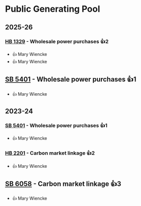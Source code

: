 # Public Generating Pool
## 2025-26

### [HB 1329](/bill/2025-26/hb/1329/) - Wholesale power purchases 👍2  
* 👍 Mary Wiencke
* 👍 Mary Wiencke

## [SB 5401](/bill/2025-26/sb/5401/) - Wholesale power purchases 👍1  
* 👍 Mary Wiencke

## 2023-24

### [SB 5401](/bill/2023-24/sb/5401/) - Wholesale power purchases 👍1  
* 👍 Mary Wiencke

### [HB 2201](/bill/2023-24/hb/2201/) - Carbon market linkage 👍2  
* 👍 Mary Wiencke

## [SB 6058](/bill/2023-24/sb/6058/) - Carbon market linkage 👍3  
* 👍 Mary Wiencke
